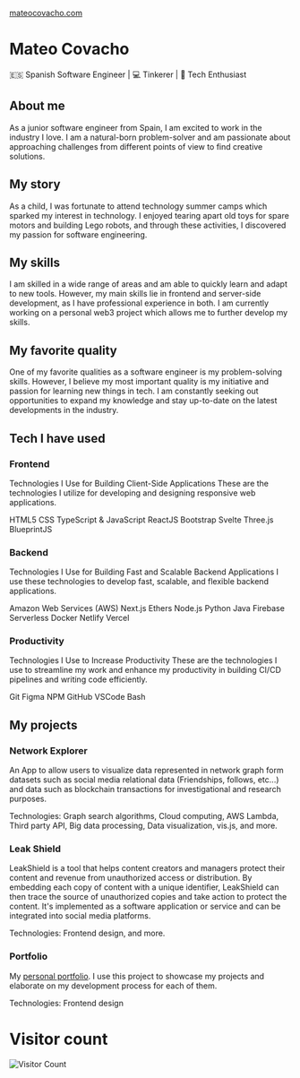 [mateocovacho.com](https://mateocovacho.com/)

# Mateo Covacho


🇪🇸 Spanish Software Engineer | 💻 Tinkerer | 🚀 Tech Enthusiast

## About me
As a junior software engineer from Spain, I am excited to work in the industry I love. I am a natural-born problem-solver and am passionate about approaching challenges from different points of view to find creative solutions.

## My story
As a child, I was fortunate to attend technology summer camps which sparked my interest in technology. I enjoyed tearing apart old toys for spare motors and building Lego robots, and through these activities, I discovered my passion for software engineering.

## My skills
I am skilled in a wide range of areas and am able to quickly learn and adapt to new tools. However, my main skills lie in frontend and server-side development, as I have professional experience in both. I am currently working on a personal web3 project which allows me to further develop my skills.

## My favorite quality
One of my favorite qualities as a software engineer is my problem-solving skills. However, I believe my most important quality is my initiative and passion for learning new things in tech. I am constantly seeking out opportunities to expand my knowledge and stay up-to-date on the latest developments in the industry.

## Tech I have used
### Frontend
Technologies I Use for Building Client-Side Applications
These are the technologies I utilize for developing and designing responsive web applications.

HTML5
CSS
TypeScript & JavaScript
ReactJS
Bootstrap
Svelte
Three.js
BlueprintJS


### Backend
Technologies I Use for Building Fast and Scalable Backend Applications
I use these technologies to develop fast, scalable, and flexible backend applications.

Amazon Web Services (AWS)
Next.js
Ethers
Node.js
Python
Java
Firebase
Serverless
Docker
Netlify
Vercel

### Productivity
Technologies I Use to Increase Productivity
These are the technologies I use to streamline my work and enhance my productivity in building CI/CD pipelines and writing code efficiently.

Git
Figma
NPM
GitHub
VSCode
Bash

## My projects

### Network Explorer

An App to allow users to visualize data represented in network graph form datasets such as social media relational data (Friendships, follows, etc...) and data such as blockchain transactions for investigational and research purposes.

Technologies: Graph search algorithms, Cloud computing, AWS Lambda, Third party API, Big data processing, Data visualization, vis.js, and more.


### Leak Shield


LeakShield is a tool that helps content creators and managers protect their content and revenue from unauthorized access or distribution. By embedding each copy of content with a unique identifier, LeakShield can then trace the source of unauthorized copies and take action to protect the content. It's implemented as a software application or service and can be integrated into social media platforms.

Technologies: Frontend design, and more.


### Portfolio

My [personal portfolio](https://mateocovacho.com/). I use this project to showcase my projects and elaborate on my development process for each of them.

Technologies: Frontend design



# Visitor count
![Visitor Count](https://profile-counter.glitch.me/mateo-covacho/count.svg)

